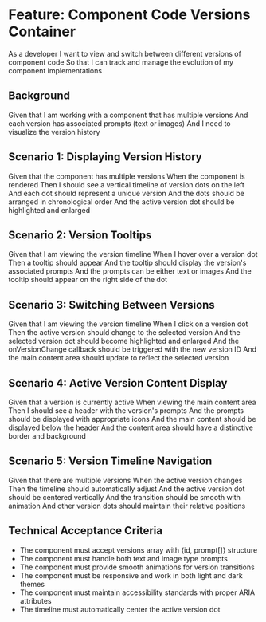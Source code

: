 # Feature: Component Code Versions Container

As a developer
I want to view and switch between different versions of component code
So that I can track and manage the evolution of my component implementations

## Background

Given that I am working with a component that has multiple versions
And each version has associated prompts (text or images)
And I need to visualize the version history

## Scenario 1: Displaying Version History

Given that the component has multiple versions
When the component is rendered
Then I should see a vertical timeline of version dots on the left
And each dot should represent a unique version
And the dots should be arranged in chronological order
And the active version dot should be highlighted and enlarged

## Scenario 2: Version Tooltips

Given that I am viewing the version timeline
When I hover over a version dot
Then a tooltip should appear
And the tooltip should display the version's associated prompts
And the prompts can be either text or images
And the tooltip should appear on the right side of the dot

## Scenario 3: Switching Between Versions

Given that I am viewing the version timeline
When I click on a version dot
Then the active version should change to the selected version
And the selected version dot should become highlighted and enlarged
And the onVersionChange callback should be triggered with the new version ID
And the main content area should update to reflect the selected version

## Scenario 4: Active Version Content Display

Given that a version is currently active
When viewing the main content area
Then I should see a header with the version's prompts
And the prompts should be displayed with appropriate icons
And the main content should be displayed below the header
And the content area should have a distinctive border and background

## Scenario 5: Version Timeline Navigation

Given that there are multiple versions
When the active version changes
Then the timeline should automatically adjust
And the active version dot should be centered vertically
And the transition should be smooth with animation
And other version dots should maintain their relative positions

## Technical Acceptance Criteria

- The component must accept versions array with {id, prompt[]} structure
- The component must handle both text and image type prompts
- The component must provide smooth animations for version transitions
- The component must be responsive and work in both light and dark themes
- The component must maintain accessibility standards with proper ARIA attributes
- The timeline must automatically center the active version dot
